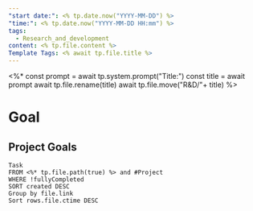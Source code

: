 ```yaml
---
"start date:": <% tp.date.now("YYYY-MM-DD") %>
"time:": <% tp.date.now("YYYY-MM-DD HH:mm") %>
tags:
  - Research_and_development
content: <% tp.file.content %>
Template Tags: <% await tp.file.title %>
---
```


<%*
const prompt = await tp.system.prompt("Title:")
const title = await prompt
await tp.file.rename(title)
await tp.file.move("R&D/"+ title)
%>
# Goal


## Project Goals

```dataview
Task
FROM <%* tp.file.path(true) %> and #Project 
WHERE !fullyCompleted
SORT created DESC
Group by file.link
Sort rows.file.ctime DESC
```